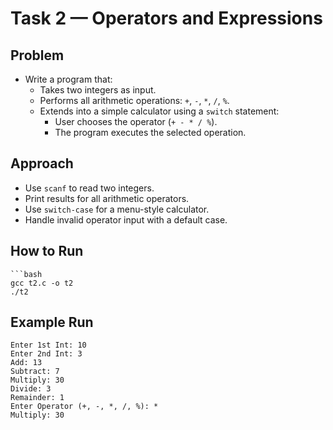 # Task 2 — Operators and Expressions

## Problem
- Write a program that:
  - Takes two integers as input.
  - Performs all arithmetic operations: `+`, `-`, `*`, `/`, `%`.
  - Extends into a simple calculator using a `switch` statement:
    - User chooses the operator (`+ - * / %`).
    - The program executes the selected operation.

## Approach
- Use `scanf` to read two integers.
- Print results for all arithmetic operators.
- Use `switch-case` for a menu-style calculator.
- Handle invalid operator input with a default case.

## How to Run
    ```bash
    gcc t2.c -o t2
    ./t2

## Example Run
    Enter 1st Int: 10
    Enter 2nd Int: 3
    Add: 13
    Subtract: 7
    Multiply: 30
    Divide: 3
    Remainder: 1
    Enter Operator (+, -, *, /, %): *
    Multiply: 30
